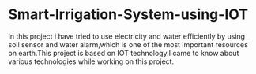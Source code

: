 # Smart-Irrigation-System-using-IOT
In this project i have tried to use electricity and water efficiently by using soil sensor and water alarm,which is one of the most important resources on earth.This project is based on IOT technology.I came to know about various technologies while working on this project. 
